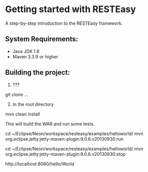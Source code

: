 Getting started with RESTEasy
=============================
A step-by-step introduction to the RESTEasy framework.

System Requirements:
-------------------------
- Java JDK 1.8
- Maven 3.3.9 or higher

Building the project:
-------------------------

1. ???

git clone ...

2. In the root directory
 
mvn clean install

This will build the WAR and run some tests.

cd ~/Eclipse/Neon/workspace/resteasy/examples/helloworld/
mvn org.eclipse.jetty:jetty-maven-plugin:9.0.6.v20130930:run

cd ~/Eclipse/Neon/workspace/resteasy/examples/helloworld/
mvn org.eclipse.jetty:jetty-maven-plugin:9.0.6.v20130930:stop

http://localhost:8080/hello/World